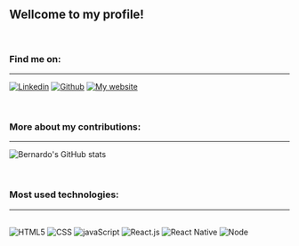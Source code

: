 
## Wellcome to my profile!
</br>

### Find me on:
<hr/>

[![Linkedin](https://img.shields.io/badge/LinkedIn-0077B5?style=for-the-badge&logo=linkedin&logoColor=white)](https://www.linkedin.com/in/bernardo-fonseca-97926811b/)
[![Github](https://img.shields.io/badge/GitHub-100000?style=for-the-badge&logo=github&logoColor=white)](https://github.com/Bernardo1411)
[![My website](https://img.shields.io/badge/website-070707?style=for-the-badge&logo=About.me&logoColor=6D51C4)](https://bernardodev-bernardo1411.vercel.app/)

</br>

### More about my contributions:
<hr/>

![Bernardo's GitHub stats](https://github-readme-stats.vercel.app/api?username=bernardo1411&show_icons=true&theme=radical)

</br>

### Most used technologies:
<hr/>
<div style="display: inline_block"><br/>
<img alt="HTML5" src="https://img.shields.io/badge/HTML5-E34F26?style=for-the-badge&logo=html5&logoColor=white">
<img alt="CSS" src="https://img.shields.io/badge/CSS3-1572B6?style=for-the-badge&logo=css3&logoColor=white">
<img alt="javaScript" src="https://img.shields.io/badge/JavaScript-F7DF1E?style=for-the-badge&logo=javascript&logoColor=black">
<img alt="React.js" src="https://img.shields.io/badge/React-20232A?style=for-the-badge&logo=react&logoColor=61DAFB">
<img alt="React Native" src="https://img.shields.io/badge/react_native-%2320232a.svg?style=for-the-badge&logo=react&logoColor=%2361DAFB" />
<img alt="Node" src="https://img.shields.io/badge/node.js-6DA55F?style=for-the-badge&logo=node.js&logoColor=white" />
</div>
